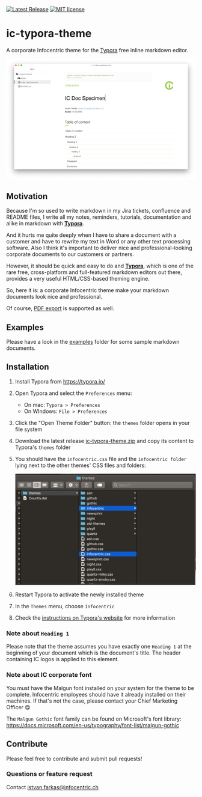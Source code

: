 [![Latest Release](https://img.shields.io/github/release/infocentric/ic-typora-theme.svg)](releases/latest)
[![MIT license](https://img.shields.io/github/license/infocentric/ic-typora-theme.svg)](http://opensource.org/licenses/MIT)
# ic-typora-theme

A corporate Infocentric theme for the [Typora](https://typora.io/) free inline markdown editor.

![](./assets/typora-printscreen.png)

## Motivation

Because I'm so used to write markdown in my Jira tickets, confluence and README files, I write all my notes, reminders, tutorials, documentation and alike in markdown with [**Typora**](https://typora.io/).

And it hurts me quite deeply when I have to share a document with a customer and have to rewrite my text in Word or any other text processing software. Also I think it's important to deliver nice and professional-looking corporate documents to our customers or partners.

However, it should be quick and easy to do and [**Typora**](https://typora.io/), which is one of the rare free, cross-platform and full-featured markdown editors out there, provides a very useful HTML/CSS-based theming engine.

So, here it is: a corporate Infocentric theme make your markdown documents look nice and professional.

Of course, [PDF export](./assets/ic-doc-specimen.pdf) is supported as well.

## Examples

Please have a look in the [examples](./examples) folder for some sample markdown documents.

## Installation

1. Install Typora from https://typora.io/
2. Open Typora and select the `Preferences` menu:
   - On mac: `Typora > Preferences`
   - On WIndows: `File > Preferences`
3. Click the "Open Theme Folder" button: the `themes` folder opens in your file system
4. Download the latest release [ic-typora-theme.zip](.//releases/latest) and copy its content to Typora's `themes` folder
5. You should have the `infocentric.css` file and the `infocentric folder` lying next to the other themes' CSS files and folders:

   ![](./assets/themes-folder.png)

6. Restart Typora to activate the newly installed theme
7. In the `Themes` menu, choose `Infocentric`
8. Check the [instructions on Typora's website](https://theme.typora.io/doc/Install-Theme/) for more information

### Note about `Heading 1`

Please note that the theme assumes you have exactly one `Heading 1` at the beginning of your document which is the document's title. The header containing IC logos is applied to this element.

### Note about IC corporate font

You must have the Malgun font installed on your system for the theme to be complete. Infocentric employees should have it already installed on their machines. If that's not the case, please contact your Chief Marketing Officer 😋

The `Malgun Gothic` font family can be found on Microsoft's font library: https://docs.microsoft.com/en-us/typography/font-list/malgun-gothic

## Contribute

Please feel free to contribute and submit pull requests!

### Questions or feature request

Contact [istvan.farkas@infocentric.ch](mailto:istvan.farkas@infocentric.ch)